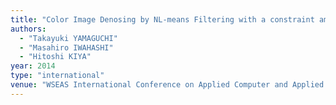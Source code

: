 ```yaml
---
title: "Color Image Denosing by NL-means Filtering with a constraint among color components"
authors:
  - "Takayuki YAMAGUCHI"
  - "Masahiro IWAHASHI"
  - "Hitoshi KIYA"
year: 2014
type: "international"
venue: "WSEAS International Conference on Applied Computer and Applied Computational Science, pp. 13-17, Kuala Lumpur, Malaysia, 2014-04-23."
---
```


